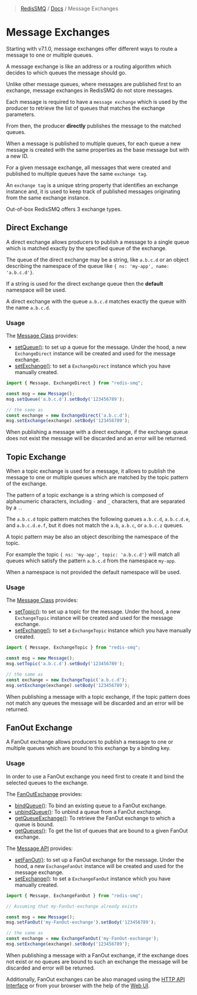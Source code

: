 >[RedisSMQ](../README.md) / [Docs](README.md) / Message Exchanges

# Message Exchanges

Starting with v7.1.0, message exchanges offer different ways to route a message to one or multiple queues.

A message exchange is like an address or a routing algorithm which decides to which queues the message should go.

Unlike other message queues, where messages are published first to an exchange, message exchanges in RedisSMQ do not store messages.

Each message is required to have a `message exchange` which is used by the producer to retrieve the list of queues that matches the exchange parameters.

From then, the producer **directly** publishes the message to the matched queues.

When a message is published to multiple queues, for each queue a new message is created with the same properties as the base message but with a new ID. 

For a given message exchange, all messages that were created and published to multiple queues have the same `exchange tag`.

An `exchange tag` is a unique string property that identifies an exchange instance and, it is used to keep track of published messages originating from the same exchange instance.

Out-of-box RedisSMQ offers 3 exchange types.

## Direct Exchange

A direct exchange allows producers to publish a message to a single queue which is matched exactly by the specified queue of the exchange.

The queue of the direct exchange may be a string, like `a.b.c.d` or an object describing the namespace of the queue like `{ ns: 'my-app', name: 'a.b.c.d'}`. 

If a string is used for the direct exchange queue then the **default** namespace will be used.

A direct exchange with the queue `a.b.c.d` matches exactly the queue with the name `a.b.c.d`.

### Usage

The [Message Class](api/classes/Message.md) provides:

- [setQueue()](api/classes/Message.md#setqueue): to set up a queue for the message. Under the hood, a new `ExchangeDirect` instance will be created and used for the message exchange.
- [setExchange()](api/classes/Message.md#setexchange): to set a `ExchangeDirect` instance which you have manually created.

```typescript
import { Message, ExchangeDirect } from "redis-smq";

const msg = new Message();
msg.setQueue('a.b.c.d').setBody('123456789');

// the same as
const exchange = new ExchangeDirect('a.b.c.d');
msg.setExchange(exchange).setBody('123456789');
```

When publishing a message with a direct exchange, if the exchange queue does not exist the message will be discarded and an error will be returned.

## Topic Exchange

When a topic exchange is used for a message, it allows to publish the message to one or multiple queues which are matched by the topic pattern of the exchange.

The pattern of a topic exchange is a string which is composed of alphanumeric characters, including `-` and `_` characters, that are separated by a `.`.

The `a.b.c.d` topic pattern matches the following queues `a.b.c.d`, `a.b.c.d.e`, and `a.b.c.d.e.f`, but it does not match the `a.b`, `a.b.c`, or `a.b.c.z` queues.

A topic pattern may be also an object describing the namespace of the topic. 

For example the topic `{ ns: 'my-app', topic: 'a.b.c.d'}` will match all queues which satisfy the pattern `a.b.c.d` from the namespace `my-app`.

When a namespace is not provided the default namespace will be used.

### Usage

The [Message Class](api/classes/Message.md) provides:

- [setTopic()](api/classes/Message.md#settopic): to set up a topic for the message. Under the hood, a new `ExchangeTopic` instance will be created and used for the message exchange.
- [setExchange()](api/classes/Message.md#setexchange): to set a `ExchangeTopic` instance which you have manually created.

```typescript
import { Message, ExchangeTopic } from "redis-smq";

const msg = new Message();
msg.setTopic('a.b.c.d').setBody('123456789');

// the same as
const exchange = new ExchangeTopic('a.b.c.d');
msg.setExchange(exchange).setBody('123456789');
```

When publishing a message with a topic exchange, if the topic pattern does not match any queues the message will be discarded and an error will be returned.

## FanOut Exchange

A FanOut exchange allows producers to publish a message to one or multiple queues which are bound to this exchange by a binding key.

### Usage

In order to use a FanOut exchange you need first to create it and bind the selected queues to the exchange.

The [FanOutExchange](api/classes/ExchangeFanOut.md) provides:

- [bindQueue()](api/classes/ExchangeFanOut.md#bindqueue): To bind an existing queue to a FanOut exchange.
- [unbindQueue()](api/classes/ExchangeFanOut.md#unbindqueue): To unbind a queue from a FanOut exchange.
- [getQueueExchange()](api/classes/ExchangeFanOut.md#getqueueexchange): To retrieve the FanOut exchange to which a queue is bound.
- [getQueues()](api/classes/ExchangeFanOut.md#getqueues): To get the list of queues that are bound to a given FanOut exchange. 

The [Message API](api/classes/Message.md) provides:

- [setFanOut()](api/classes/Message.md#setfanout): to set up a FanOut exchange for the message. Under the hood, a new `ExchangeFanOut` instance will be created and used for the message exchange.
- [setExchange()](api/classes/Message.md#setexchange): to set a `ExchangeFanOut` instance which you have manually created.

```typescript
import { Message, ExchangeFanOut } from "redis-smq";

// Assuming that my-FanOut-exchange already exists

const msg = new Message();
msg.setFanOut('my-FanOut-exchange').setBody('123456789');

// the same as
const exchange = new ExchangeFanOut('my-FanOut-exchange');
msg.setExchange(exchange).setBody('123456789');
```

When publishing a message with a FanOut exchange, if the exchange does not exist or no queues are bound to such an exchange the message will be discarded and error will be returned.

Additionally, FanOut exchanges can be also managed using the [HTTP API Interface](https://github.com/weyoss/redis-smq-monitor) or from your browser with the help of the [Web UI](https://github.com/weyoss/redis-smq-monitor-client).
